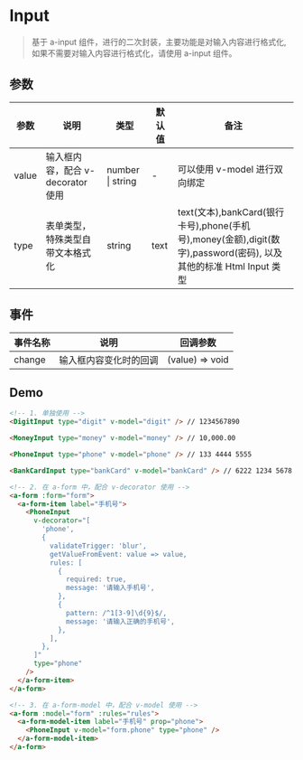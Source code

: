 # Input

> 基于 a-input 组件，进行的二次封装，主要功能是对输入内容进行格式化,如果不需要对输入内容进行格式化，请使用 a-input 组件。

## 参数

| 参数 | 说明 | 类型 | 默认值 | 备注 |
| --- | --- | --- | --- | --- |
| value | 输入框内容，配合 v-decorator 使用 | number \| string | - | 可以使用 v-model 进行双向绑定 |
| type | 表单类型，特殊类型自带文本格式化 | string | text | text(文本),bankCard(银行卡号),phone(手机号),money(金额),digit(数字),password(密码), 以及其他的标准 Html Input 类型 |

## 事件

| 事件名称 | 说明                   | 回调参数        |
| -------- | ---------------------- | --------------- |
| change   | 输入框内容变化时的回调 | (value) => void |

## Demo

```html
<!-- 1. 单独使用 -->
<DigitInput type="digit" v-model="digit" /> // 1234567890

<MoneyInput type="money" v-model="money" /> // 10,000.00

<PhoneInput type="phone" v-model="phone" /> // 133 4444 5555

<BankCardInput type="bankCard" v-model="bankCard" /> // 6222 1234 5678 9102 7894

<!-- 2. 在 a-form 中，配合 v-decorator 使用 -->
<a-form :form="form">
  <a-form-item label="手机号">
    <PhoneInput
      v-decorator="[
        'phone',
        {
          validateTrigger: 'blur',
          getValueFromEvent: value => value,
          rules: [
            {
              required: true,
              message: '请输入手机号',
            },
            {
              pattern: /^1[3-9]\d{9}$/,
              message: '请输入正确的手机号',
            },
          ],
        },
      ]"
      type="phone"
    />
  </a-form-item>
</a-form>

<!-- 3. 在 a-form-model 中，配合 v-model 使用 -->
<a-form :model="form" :rules="rules">
  <a-form-model-item label="手机号" prop="phone">
    <PhoneInput v-model="form.phone" type="phone" />
  </a-form-model-item>
</a-form>
```
